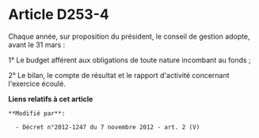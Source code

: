 # Article D253-4

Chaque année, sur proposition du président, le conseil de gestion adopte, avant le 31 mars : 

1°        Le budget afférent aux obligations de toute nature incombant au fonds ; 

2° Le bilan, le compte de résultat et le rapport d'activité concernant l'exercice écoulé.

**Liens relatifs à cet article**

	**Modifié par**:

	  - Décret n°2012-1247 du 7 novembre 2012 - art. 2 (V)

